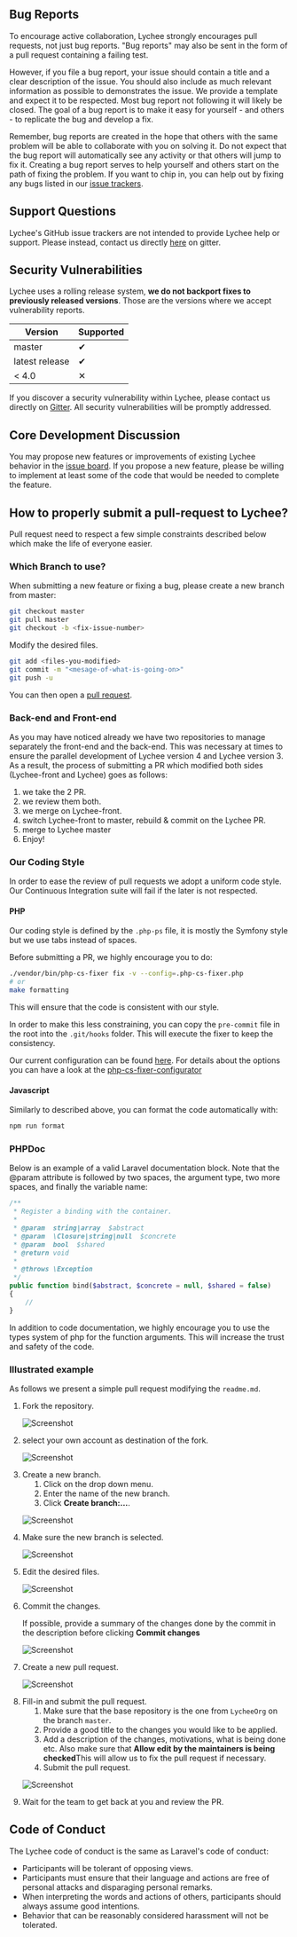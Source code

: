 ## Bug Reports
To encourage active collaboration, Lychee strongly encourages pull requests, not just bug reports. "Bug reports" may also be sent in the form of a pull request containing a failing test.

However, if you file a bug report, your issue should contain a title and a clear description of the issue. You should also include as much relevant information as possible to demonstrates the issue. We provide a template and expect it to be respected. Most bug report not following it will likely be closed. The goal of a bug report is to make it easy for yourself - and others - to replicate the bug and develop a fix.

Remember, bug reports are created in the hope that others with the same problem will be able to collaborate with you on solving it. Do not expect that the bug report will automatically see any activity or that others will jump to fix it. Creating a bug report serves to help yourself and others start on the path of fixing the problem. If you want to chip in, you can help out by fixing any bugs listed in our [issue trackers][1].

## Support Questions
Lychee's GitHub issue trackers are not intended to provide Lychee help or support. Please instead, contact us directly [here][2] on gitter.


## Security Vulnerabilities
Lychee uses a rolling release system, **we do not backport fixes to previously released versions**.
Those are the versions where we accept vulnerability reports.

| Version      | Supported|
|--------------|----------|
|master        |&#10004;  |
|latest release|&#10004;  |
|< 4.0         |&#10005;  |

If you discover a security vulnerability within Lychee, please contact us directly on [Gitter][2]. All security vulnerabilities will be promptly addressed.

## Core Development Discussion
You may propose new features or improvements of existing Lychee behavior in the [issue board][1]. If you propose a new feature, please be willing to implement at least some of the code that would be needed to complete the feature.


## How to properly submit a pull-request to Lychee?

Pull request need to respect a few simple constraints described below which make the life of everyone easier.

### Which Branch to use?
When submitting a new feature or fixing a bug, please create a new branch from master:

```bash
git checkout master
git pull master
git checkout -b <fix-issue-number>
```

Modify the desired files.

```bash
git add <files-you-modified>
git commit -m "<mesage-of-what-is-going-on>"
git push -u
```

You can then open a [pull request][3].

### Back-end and Front-end
As you may have noticed already we have two repositories to manage separately the front-end and the back-end.
This was necessary at times to ensure the parallel development of Lychee version 4 and Lychee version 3.
As a result, the process of submitting a PR which modified both sides (Lychee-front and Lychee) goes as follows:

1. we take the 2 PR.
2. we review them both.
3. we merge on Lychee-front.
4. switch Lychee-front to master, rebuild & commit on the Lychee PR.
5. merge to Lychee master
6. Enjoy!

### Our Coding Style
In order to ease the review of pull requests we adopt a uniform code style. Our Continuous Integration suite will 
fail if the later is not respected.

#### PHP

Our coding style is defined by the `.php-ps` file, it is mostly the Symfony style but we use tabs instead of spaces.

Before submitting a PR, we highly encourage you to do:
```bash
./vendor/bin/php-cs-fixer fix -v --config=.php-cs-fixer.php
# or
make formatting
```
This will ensure that the code is consistent with our style.

In order to make this less constraining, you can copy the `pre-commit` file in the root into the `.git/hooks` folder. This will execute the fixer to keep the consistency.

Our current configuration can be found [here](https://github.com/LycheeOrg/Lychee/blob/master/.php_cs).
For details about the options you can have a look at the [php-cs-fixer-configurator](https://mlocati.github.io/php-cs-fixer-configurator)

#### Javascript

Similarly to described above, you can format the code automatically with:

```bash
npm run format
```

### PHPDoc
Below is an example of a valid Laravel documentation block. Note that the @param attribute is followed by two spaces, the argument type, two more spaces, and finally the variable name:

```php
/**
 * Register a binding with the container.
 *
 * @param  string|array  $abstract
 * @param  \Closure|string|null  $concrete
 * @param  bool  $shared
 * @return void
 *
 * @throws \Exception
 */
public function bind($abstract, $concrete = null, $shared = false)
{
    //
}
```

In addition to code documentation, we highly encourage you to use the types system of php for the function arguments.
This will increase the trust and safety of the code.

### Illustrated example

As follows we present a simple pull request modifying the `readme.md`.

<ol>
<li>Fork the repository.

<p><img alt="Screenshot" src="img/contribute1.png" /></p>
</li>

<li>select your own account as destination of the fork.

<p><img alt="Screenshot" src="img/contribute2.png" /></p>
</li>

<li>Create a new branch.

<ol style="margin-left:1em">
<li>Click on the drop down menu.</li>
<li>Enter the name of the new branch.</li>
<li>Click <strong>Create branch:...</strong>.</li>
</ol>

<p><img alt="Screenshot" src="img/contribute3.png" /></p>
</li>

<li>Make sure the new branch is selected.

<p><img alt="Screenshot" src="img/contribute4.png" /></p>
</li>

<li>Edit the desired files.

<p><img alt="Screenshot" src="img/contribute5.png" /></p>
</li>

<li>Commit the changes.

If possible, provide a summary of the changes done by the commit in the description before clicking <strong>Commit changes</strong>

<p><img alt="Screenshot" src="img/contribute6.png" /></p>
</li>

<li>Create a new pull request.

<p><img alt="Screenshot" src="img/contribute7.png" /></p>
</li>

<li>Fill-in and submit the pull request.

<ol style="margin-left:1em">
<li>Make sure that the base repository is the one from <code>LycheeOrg</code> on the branch <code>master</code>.</li>
<li>Provide a good title to the changes you would like to be applied.</li>
<li>Add a description of the changes, motivations, what is being done etc. Also make sure that <strong>Allow edit by the maintainers is being checked</strong>This will allow us to fix the pull request if necessary.</li>
<li>Submit the pull request.</li>
</ol>

<p><img alt="Screenshot" src="img/contribute8.png" /></p>
</li>

<li>Wait for the team to get back at you and review the PR.</li>

</ol>

## Code of Conduct
The Lychee code of conduct is the same as Laravel's code of conduct:

- Participants will be tolerant of opposing views.
- Participants must ensure that their language and actions are free of personal attacks and disparaging personal remarks.
- When interpreting the words and actions of others, participants should always assume good intentions.
- Behavior that can be reasonably considered harassment will not be tolerated.


[1]: https://github.com/LycheeOrg/Lychee/issues
[2]: https://gitter.im/LycheeOrg/Lobby
[3]: https://github.com/LycheeOrg/Lychee/pulls

